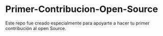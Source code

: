 # Primer-Contribucion-Open-Source
Este repo fue creado especialmente para apoyarte a hacer tu primer contribución al open Source. 
